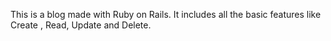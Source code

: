 This is a blog made with Ruby on Rails. It includes all the basic features like Create , Read, Update and Delete.
